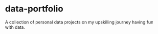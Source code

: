 # data-portfolio
A collection of personal data projects on my upskilling journey having fun with data.
